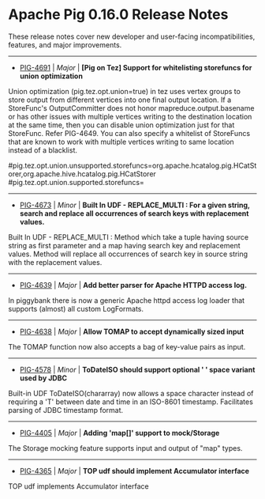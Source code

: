 
<!---
# Licensed to the Apache Software Foundation (ASF) under one
# or more contributor license agreements.  See the NOTICE file
# distributed with this work for additional information
# regarding copyright ownership.  The ASF licenses this file
# to you under the Apache License, Version 2.0 (the
# "License"); you may not use this file except in compliance
# with the License.  You may obtain a copy of the License at
#
#     http://www.apache.org/licenses/LICENSE-2.0
#
# Unless required by applicable law or agreed to in writing, software
# distributed under the License is distributed on an "AS IS" BASIS,
# WITHOUT WARRANTIES OR CONDITIONS OF ANY KIND, either express or implied.
# See the License for the specific language governing permissions and
# limitations under the License.
-->
# Apache Pig  0.16.0 Release Notes

These release notes cover new developer and user-facing incompatibilities, features, and major improvements.


---

* [PIG-4691](https://issues.apache.org/jira/browse/PIG-4691) | *Major* | **[Pig on Tez] Support for whitelisting storefuncs for union optimization**

Union optimization (pig.tez.opt.union=true) in tez uses vertex groups to store output from different vertices into one final output location. If a StoreFunc's OutputCommitter does not honor mapreduce.output.basename or has other issues with multiple vertices writing to the destination location at the same time, then you can disable union optimization just for that StoreFunc. Refer PIG-4649. You can also specify a whitelist of StoreFuncs that are known to work with multiple vertices writing to same location instead of a blacklist.

#pig.tez.opt.union.unsupported.storefuncs=org.apache.hcatalog.pig.HCatStorer,org.apache.hive.hcatalog.pig.HCatStorer
#pig.tez.opt.union.supported.storefuncs=


---

* [PIG-4673](https://issues.apache.org/jira/browse/PIG-4673) | *Minor* | **Built In UDF - REPLACE\_MULTI : For a given string, search and replace all occurrences of search keys with replacement values.**

Built In UDF - REPLACE\_MULTI : Method which take a tuple having source string as first parameter and a map having search key and replacement values. Method will replace all occurrences of search key in source string with the replacement values.


---

* [PIG-4639](https://issues.apache.org/jira/browse/PIG-4639) | *Major* | **Add better parser for Apache HTTPD access log.**

In piggybank there is now a generic Apache httpd access log loader that supports (almost) all custom LogFormats.


---

* [PIG-4638](https://issues.apache.org/jira/browse/PIG-4638) | *Major* | **Allow TOMAP to accept dynamically sized input**

The TOMAP function now also accepts a bag of key-value pairs as input.


---

* [PIG-4578](https://issues.apache.org/jira/browse/PIG-4578) | *Minor* | **ToDateISO should support optional ' ' space variant used by JDBC**

Built-in UDF ToDateISO(chararray) now allows a space character instead of requiring a 'T' between date and time in an ISO-8601 timestamp. Facilitates parsing of JDBC timestamp format.


---

* [PIG-4405](https://issues.apache.org/jira/browse/PIG-4405) | *Major* | **Adding 'map[]' support to mock/Storage**

The Storage mocking feature supports input and output of "map" types.


---

* [PIG-4365](https://issues.apache.org/jira/browse/PIG-4365) | *Major* | **TOP udf should implement Accumulator interface**

TOP udf implements Accumulator interface



